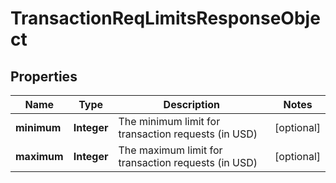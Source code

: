 

# TransactionReqLimitsResponseObject

## Properties

Name | Type | Description | Notes
------------ | ------------- | ------------- | -------------
**minimum** | **Integer** | The minimum limit for transaction requests (in USD) |  [optional]
**maximum** | **Integer** | The maximum limit for transaction requests (in USD) |  [optional]



